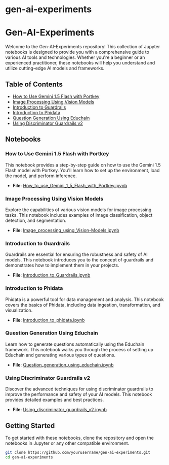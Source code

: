 # gen-ai-experiments

# Gen-AI-Experiments

Welcome to the Gen-AI-Experiments repository! This collection of Jupyter notebooks is designed to provide you with a comprehensive guide to various AI tools and technologies. Whether you're a beginner or an experienced practitioner, these notebooks will help you understand and utilize cutting-edge AI models and frameworks.

## Table of Contents

- [How to Use Gemini 1.5 Flash with Portkey](#how-to-use-gemini-15-flash-with-portkey)
- [Image Processing Using Vision Models](#image-processing-using-vision-models)
- [Introduction to Guardrails](#introduction-to-guardrails)
- [Introduction to Phidata](#introduction-to-phidata)
- [Question Generation Using Educhain](#question-generation-using-educhain)
- [Using Discriminator Guardrails v2](#using-discriminator-guardrails-v2)

## Notebooks

### How to Use Gemini 1.5 Flash with Portkey

This notebook provides a step-by-step guide on how to use the Gemini 1.5 Flash model with Portkey. You'll learn how to set up the environment, load the model, and perform inference.

- **File**: [How_to_use_Gemini_1_5_Flash_with_Portkey.ipynb](How_to_use_Gemini_1_5_Flash_with_Portkey.ipynb)

### Image Processing Using Vision Models

Explore the capabilities of various vision models for image processing tasks. This notebook includes examples of image classification, object detection, and segmentation.

- **File**: [Image_processing_using_Vision-Models.ipynb](Image_processing_using_Vision-Models.ipynb)

### Introduction to Guardrails

Guardrails are essential for ensuring the robustness and safety of AI models. This notebook introduces you to the concept of guardrails and demonstrates how to implement them in your projects.

- **File**: [Introduction_to_Guardrails.ipynb](Introduction_to_Guardrails.ipynb)

### Introduction to Phidata

Phidata is a powerful tool for data management and analysis. This notebook covers the basics of Phidata, including data ingestion, transformation, and visualization.

- **File**: [Introduction_to_phidata.ipynb](Introduction_to_phidata.ipynb)

### Question Generation Using Educhain

Learn how to generate questions automatically using the Educhain framework. This notebook walks you through the process of setting up Educhain and generating various types of questions.

- **File**: [Question_generation_using_educhain.ipynb](Question_generation_using_educhain.ipynb)

### Using Discriminator Guardrails v2

Discover the advanced techniques for using discriminator guardrails to improve the performance and safety of your AI models. This notebook provides detailed examples and best practices.

- **File**: [Using_discriminator_guardrails_v2.ipynb](Using_discriminator_guardrails_v2.ipynb)

## Getting Started

To get started with these notebooks, clone the repository and open the notebooks in Jupyter or any other compatible environment.

```bash
git clone https://github.com/yourusername/gen-ai-experiments.git
cd gen-ai-experiments
